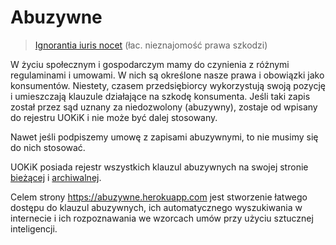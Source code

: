 # Abuzywne

> [Ignorantia iuris nocet](https://pl.wikipedia.org/wiki/Ignorantia_iuris_nocet) (łac. nieznajomość prawa szkodzi)

W życiu społecznym i gospodarczym mamy do czynienia z różnymi regulaminami i umowami.
W nich są określone nasze prawa i obowiązki jako konsumentów. Niestety, czasem
przedsiębiorcy wykorzystują swoją pozycję i umieszczają klauzule działające na szkodę konsumenta.
Jeśli taki zapis został przez sąd uznany za niedozwolony (abuzywny), zostaje od wpisany
do rejestru UOKiK i nie może być dalej stosowany.

Nawet jeśli podpiszemy umowę z zapisami abuzywnymi, to nie musimy się do nich stosować.

UOKiK posiada rejestr wszystkich klauzul abuzywnych na swojej stronie 
[bieżącej](https://www.rejestr.uokik.gov.pl/) i
[archiwalnej](https://www.uokik.gov.pl/rejestr_klauzul_niedozwolonych2.php).

Celem strony https://abuzywne.herokuapp.com jest stworzenie łatwego dostępu do
klauzul abuzywnych, ich automatycznego wyszukiwania w internecie i ich rozpoznawania
we wzorcach umów przy użyciu sztucznej inteligencji.
